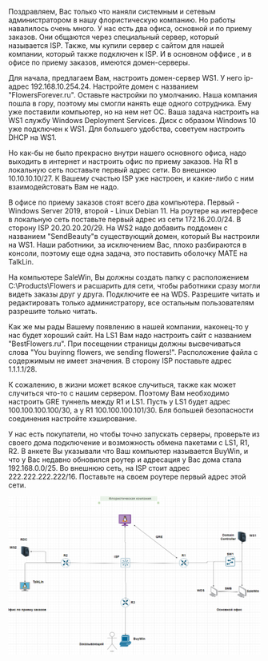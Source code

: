 Поздравляем, Вас только что наняли системным и сетевым администратором в нашу флористическую компанию. Но работы навалилось очень много.
У нас есть два офиса, основной и по приему заказов. Они общаются через специальный сервер, который называется ISP.
Также, мы купили сервер с сайтом для нашей компании, который также подключен к ISP. 
И в основном оффисе , и в офисе по приему заказов, имеются домен-серверы.

Для начала, предлагаем Вам, настроить домен-сервер WS1. У него ip-адрес 192.168.10.254.24. Настройте домен с названием "FlowersForever.ru".
Оставьте настройки по умолчанию. 
Наша компания пошла в гору, поэтому мы смогли нанять еще одного сотрудника. Ему уже поставили компьютер, но на нем нет ОС.
Ваша задача настроить на WS1 службу Windows Deployment Services. Диск с образом Windows 10 уже подключен к WS1. 
Для большего удобства, советуем настроить DHCP на WS1. 

Но как-бы не было прекрасно внутри нашего основного офиса, надо выходить в интернет и настроить офис по приему заказов.
На R1 в локальную сеть поставьте первый адрес сети. Во внешнюю 10.10.10.10/27. К Вашему счастью ISP уже настроен, и какие-либо с ним взаимодейстовать Вам не надо.

В офисе по приему заказов стоят всего два компьютера. Первый - Windows Server 2019, второй -  Linux Debian 11.
На роутере на интерфесе в локальную сеть поставьте первый адрес из сети 172.16.20.0/24. В сторону ISP 20.20.20.20/29.
На WS2 надо добавить поддомен с названием "SendBeauty"в существующий домен, который Вы настроили на WS1.
Наши работники, за исключением Вас, плохо разбираются в консоли, поэтому еще одна задача, это поставить оболочку MATE на TalkLin.

На компьютере SaleWin, Вы должны создать папку с расположением C:\Products\Flowers и расшарить для сети, чтобы работники сразу могли видеть заказы друг у друга.
Подключите ее на WDS. Разрешите читать и редактировать только администратору, все остальным пользователям разрешите только читать.

Как же мы рады Вашему появлению в нашей компании, наконец-то у нас будет хороший сайт. На LS1 Вам надо настроить сайт с названием "BestFlowers.ru".
При посещении страницы должны высвечиваться слова "You buyinng flowers, we sending flowers!". Расположение файла с содержимым не имеет значения.
В сторону ISP поставьте адрес 1.1.1.1/28.

К сожалению, в жизни может всякое случиться, также как может случиться что-то с нашим сервером. Поэтому Вам необходимо настроить GRE туннель между R1 и LS1. Пусть у LS1 будет адрес 100.100.100.100/30, а у R1 100.100.100.101/30. Бля большей безопасности соединения настройте хэширование.

У нас есть покупатели, но чтобы точно запускать серверы, проверьте из своего дома подключение и возможность обмена пакетами с LS1, R1, R2. В анкете Вы указывали что Ваш компьютер называется BuyWin, и что у Вас недавно обновился роутер и адресация у Вас дома стала 192.168.0.0/25.
Во внешнюю сеть, на ISP стоит адрес 222.222.222.222/16. Поставьте на своем роутере первый адрес этой сети.








![image](https://github.com/1BABAYKA1/Offices/blob/main/топология.png)
